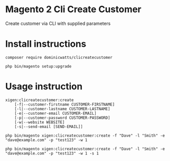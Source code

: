 # Magento 2 Cli Create Customer

Create customer via CLI with supplied parameters

# Install instructions

`composer require dominicwatts/clicreatecustomer`

`php bin/magento setup:upgrade`

# Usage instruction

    xigen:clicreatecustomer:create
        [-f|--customer-firstname CUSTOMER-FIRSTNAME]
        [-l|--customer-lastname CUSTOMER-LASTNAME]
        [-e|--customer-email CUSTOMER-EMAIL]
        [-p|--customer-password CUSTOMER-PASSWORD]
        [-w|--website WEBSITE]
        [-s|--send-email [SEND-EMAIL]]

    php bin/magento xigen:clicreatecustomer:create -f "Dave" -l "Smith" -e "dave@example.com" -p "test123" -w 1

    php bin/magento xigen:clicreatecustomer:create -f "Dave" -l "Smith" -e "dave@example.com" -p "test123" -w 1 -s 1
